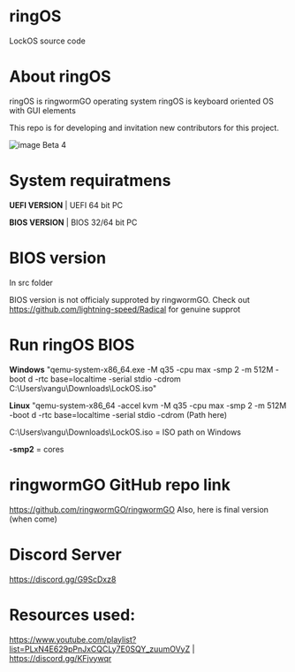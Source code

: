 # ringOS
LockOS source code

# About ringOS
ringOS is ringwormGO operating system
ringOS is keyboard oriented OS with GUI elements

This repo is for developing and invitation new contributors for this project.

![image](https://user-images.githubusercontent.com/83548580/133824416-455bc2d8-3364-4ffd-abd6-24bff779af32.png)
Beta 4

# System requiratmens
**UEFI VERSION** | UEFI 64 bit PC

**BIOS VERSION** | BIOS 32/64 bit PC

# BIOS version
In src folder

BIOS version is not officialy supproted by ringwormGO. Check out https://github.com/lightning-speed/Radical for genuine supprot

# Run ringOS BIOS
**Windows**
"qemu-system-x86_64.exe -M q35 -cpu max -smp 2 -m 512M -boot d -rtc base=localtime -serial stdio -cdrom C:\Users\vangu\Downloads\LockOS.iso"

**Linux**
"qemu-system-x86_64 -accel kvm -M q35 -cpu max -smp 2 -m 512M -boot d -rtc base=localtime -serial stdio -cdrom (Path here)

C:\Users\vangu\Downloads\LockOS.iso = ISO path on Windows

**-smp2** = cores

# ringwormGO GitHub repo link
https://github.com/ringwormGO/ringwormGO
Also, here is final version (when come)

# Discord Server
https://discord.gg/G9ScDxz8

# Resources used:
https://www.youtube.com/playlist?list=PLxN4E629pPnJxCQCLy7E0SQY_zuumOVyZ | 
https://discord.gg/KFjvywqr
